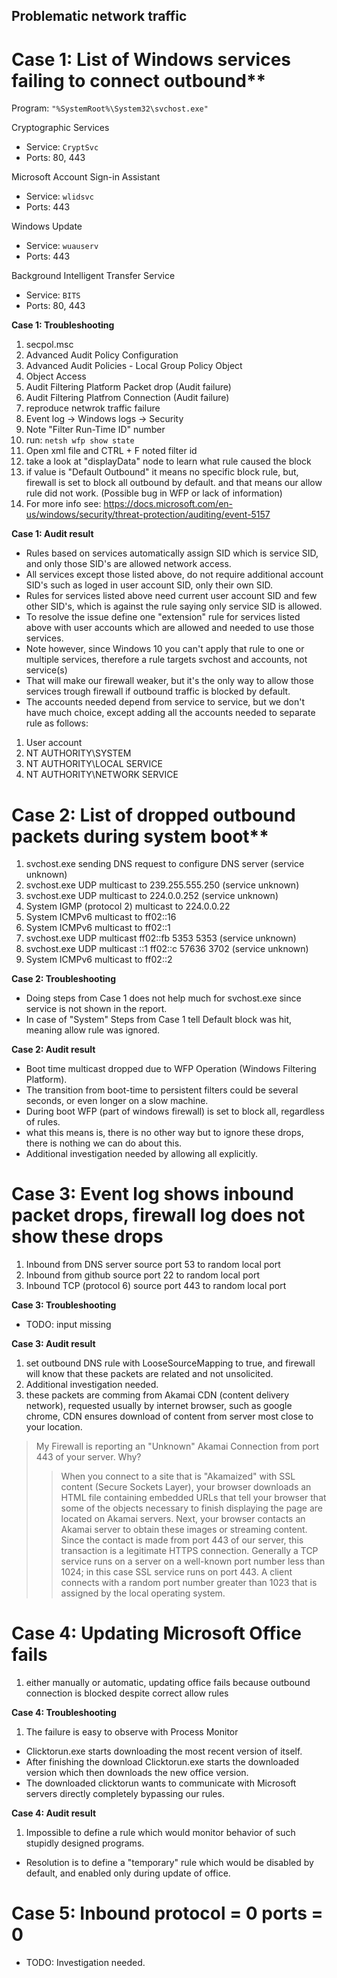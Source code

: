 
## Problematic network traffic

# Case 1: List of Windows services failing to connect outbound**

Program: `"%SystemRoot%\System32\svchost.exe"`

Cryptographic Services
- Service: `CryptSvc`
- Ports: 80, 443

Microsoft Account Sign-in Assistant
- Service: `wlidsvc`
- Ports: 443

Windows Update
- Service: `wuauserv`
- Ports: 443

Background Intelligent Transfer Service
- Service: `BITS`
- Ports: 80, 443

**Case 1: Troubleshooting**
1. secpol.msc
2. Advanced Audit Policy Configuration
3. Advanced Audit Policies - Local Group Policy Object
4. Object Access
5. Audit Filtering Platform Packet drop (Audit failure)
6. Audit Filtering Platfrom Connection (Audit failure)
7. reproduce netwrok traffic failure
8. Event log -> Windows logs -> Security
9. Note "Filter Run-Time ID" number
10. run: `netsh wfp show state`
11. Open xml file and CTRL + F noted filter id
12. take a look at "displayData" node to learn what rule caused the block
13. if value is "Default Outbound" it means no specific block rule, but,
firewall is set to block all outbound by default.
and that means our allow rule did not work. (Possible bug in WFP or lack of information)
14. For more info see: https://docs.microsoft.com/en-us/windows/security/threat-protection/auditing/event-5157

**Case 1: Audit result**
- Rules based on services automatically assign SID which is service SID, and only those SID's are allowed network access.
- All services except those listed above, do not require additional account SID's such as loged in user account SID, only their own SID.
- Rules for services listed above need current user account SID and few other SID's, which is against the rule saying only service SID is allowed.
- To resolve the issue define one "extension" rule for services listed above with user accounts which are allowed and needed to use those services.
- Note however, since Windows 10 you can't apply that rule to one or multiple services, therefore a rule targets svchost and accounts, not service(s)
- That will make our firewall weaker, but it's the only way to allow those services trough firewall if outbound traffic is blocked by default.
- The accounts needed depend from service to service, but we don't have much choice, except adding all the accounts needed to separate rule as follows:
1. User account
2. NT AUTHORITY\SYSTEM
3. NT AUTHORITY\LOCAL SERVICE
4. NT AUTHORITY\NETWORK SERVICE

# Case 2: List of dropped outbound packets during system boot**
1. svchost.exe sending DNS request to configure DNS server (service unknown)
2. svchost.exe UDP multicast to 239.255.555.250 (service unknown)
3. svchost.exe UDP multicast to 224.0.0.252 (service unknown)
4. System IGMP (protocol 2) multicast to 224.0.0.22
5. System ICMPv6 multicast to ff02::16
6. System ICMPv6 multicast to ff02::1
7. svchost.exe UDP multicast ff02::fb 5353 5353 (service unknown)
8. svchost.exe UDP multicast ::1 ff02::c 57636 3702 (service unknown)
9. System ICMPv6 multicast to ff02::2

**Case 2: Troubleshooting**
- Doing steps from Case 1 does not help much for svchost.exe since service is not shown in the report.
- In case of "System" Steps from Case 1 tell Default block was hit, meaning allow rule was ignored.

**Case 2: Audit result**
- Boot time multicast dropped due to WFP Operation (Windows Filtering Platform).
- The transition from boot-time to persistent filters could be several seconds, or even longer on a slow machine.
- During boot WFP (part of windows firewall) is set to block all, regardless of rules.
- what this means is, there is no other way but to ignore these drops, there is nothing we can do about this.
- Additional investigation needed by allowing all explicitly.

# Case 3: Event log shows inbound packet drops, firewall log does not show these drops
1. Inbound from DNS server source port 53 to random local port
2. Inbound from github source port 22 to random local port
3. Inbound TCP (protocol 6) source port 443 to random local port

**Case 3: Troubleshooting**
- TODO: input missing

**Case 3: Audit result**
1. set outbound DNS rule with LooseSourceMapping to true, and firewall will know that these packets are related
and not unsolicited.
2. Additional investigation needed.
3. these packets are comming from Akamai CDN (content delivery network), requested usually by internet browser,
such as google chrome, CDN ensures download of content from server most close to your location.
> My Firewall is reporting an "Unknown" Akamai Connection from port 443 of your server. Why?
>> When you connect to a site that is "Akamaized" with SSL content (Secure Sockets Layer), your browser downloads an HTML file containing embedded URLs that tell your browser that some of the objects necessary to finish displaying the page are located on Akamai servers. Next, your browser contacts an Akamai server to obtain these images or streaming content. Since the contact is made from port 443 of our server, this transaction is a legitimate HTTPS connection. Generally a TCP service runs on a server on a well-known port number less than 1024; in this case SSL service runs on port 443. A client connects with a random port number greater than 1023 that is assigned by the local operating system.

# Case 4: Updating Microsoft Office fails
1. either manually or automatic, updating office fails because outbound connection is blocked despite correct allow rules

**Case 4: Troubleshooting**
1. The failure is easy to observe with Process Monitor
- Clicktorun.exe starts downloading the most recent version of itself.
- After finishing the download Clicktorun.exe starts the downloaded version which then downloads the new office version.
- The downloaded clicktorun wants to communicate with Microsoft servers directly completely bypassing our rules.

**Case 4: Audit result**
1. Impossible to define a rule which would monitor behavior of such stupidly designed programs.
- Resolution is to define a "temporary" rule which would be disabled by default, and enabled only during update of office.

# Case 5: Inbound protocol = 0 ports = 0
- TODO: Investigation needed.
